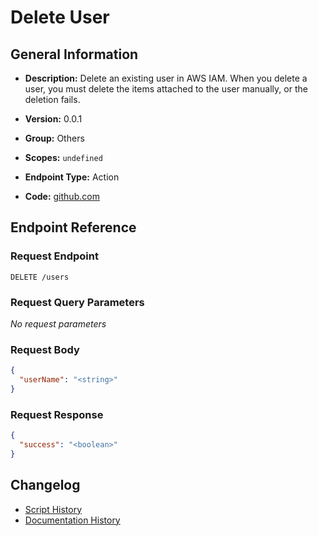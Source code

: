<!-- BEGIN GENERATED CONTENT -->
# Delete User

## General Information

- **Description:** Delete an existing user in AWS IAM. When you delete a user, you must delete the items attached to the user manually, or the deletion fails.

- **Version:** 0.0.1
- **Group:** Others
- **Scopes:** `undefined`
- **Endpoint Type:** Action
- **Code:** [github.com](https://github.com/NangoHQ/integration-templates/tree/main/integrations/aws-iam/actions/delete-user.ts)


## Endpoint Reference

### Request Endpoint

`DELETE /users`

### Request Query Parameters

_No request parameters_

### Request Body

```json
{
  "userName": "<string>"
}
```

### Request Response

```json
{
  "success": "<boolean>"
}
```

## Changelog

- [Script History](https://github.com/NangoHQ/integration-templates/commits/main/integrations/aws-iam/actions/delete-user.ts)
- [Documentation History](https://github.com/NangoHQ/integration-templates/commits/main/integrations/aws-iam/actions/delete-user.md)

<!-- END  GENERATED CONTENT -->

